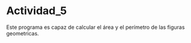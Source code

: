 # Actividad_5
Este programa es capaz de calcular el área y el perímetro de las figuras geometricas. 

